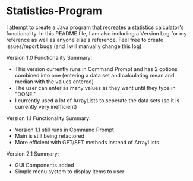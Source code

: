 # Statistics-Program
I attempt to create a Java program that recreates a statistics calculator's functionality. In this README file, I am also including a Version Log for my reference as well as anyone else's reference. Feel free to create issues/report bugs (and I will manually change this log)

Version 1.0 Functionality Summary:
- This version currently runs in Command Prompt and has 2 options combined into one (entering a data set and calculating mean and median with the values entered)
- The user can enter as many values as they want until they type in "DONE."
- I currently used a lot of ArrayLists to seperate the data sets (so it is currently very inefficient)

Version 1.1 Functionality Summary:
- Version 1.1 still runs in Command Prompt
- Main is still being refactored
- More efficient with GET/SET methods instead of ArrayLists

Version 2.1 Summary:
- GUI Components added
- Simple menu system to display items to user


